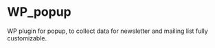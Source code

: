 # WP_popup
WP plugin for popup, to collect data for newsletter and mailing list fully customizable.
